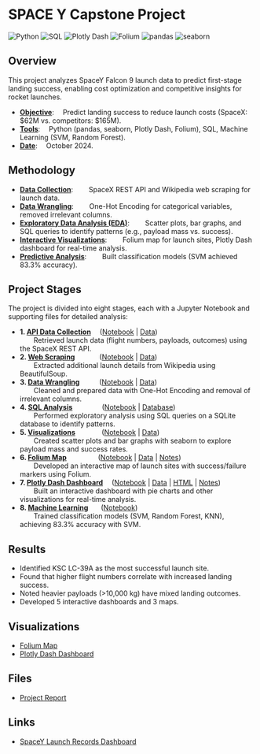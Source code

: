 
# SPACE Y Capstone Project

![Python](https://img.shields.io/badge/Python-3.8-3776AB?style=flat&logo=python&logoColor=white)
![SQL](https://img.shields.io/badge/SQL-Standard-F28C38?style=flat&logo=postgresql&logoColor=white)
![Plotly Dash](https://img.shields.io/badge/Plotly%20Dash-2023-013243?style=flat)
![Folium](https://img.shields.io/badge/Folium-2023-77B72A?style=flat)
![pandas](https://img.shields.io/badge/pandas-1.5-150458?style=flat&logo=pandas&logoColor=white)
![seaborn](https://img.shields.io/badge/seaborn-0.12-1B4F72?style=flat)

## Overview
This project analyzes SpaceY Falcon 9 launch data to predict first-stage landing success, enabling cost optimization and competitive insights for rocket launches.

- <ins>**Objective**</ins>: &emsp;Predict landing success to reduce launch costs (SpaceX: $62M vs. competitors: $165M).
- <ins>**Tools**</ins>: &emsp;Python (pandas, seaborn, Plotly Dash, Folium), SQL, Machine Learning (SVM, Random Forest).
- <ins>**Date**</ins>: &emsp;October 2024.

## Methodology
- <ins>**Data Collection**</ins>: &emsp;&emsp;SpaceX REST API and Wikipedia web scraping for launch data.
- <ins>**Data Wrangling**</ins>: &emsp;&emsp;One-Hot Encoding for categorical variables, removed irrelevant columns.
- <ins>**Exploratory Data Analysis (EDA)**</ins>: &emsp;&emsp;Scatter plots, bar graphs, and SQL queries to identify patterns (e.g., payload mass vs. success).
- <ins>**Interactive Visualizations**</ins>: &emsp;&emsp;Folium map for launch sites, Plotly Dash dashboard for real-time analysis.
- <ins>**Predictive Analysis**</ins>: &emsp;&emsp;Built classification models (SVM achieved 83.3% accuracy).

## Project Stages
The project is divided into eight stages, each with a Jupyter Notebook and supporting files for detailed analysis:

- **1. <ins>API Data Collection**</ins> &emsp;([Notebook](1_API/jupyter-labs-spacex-data-collection-api.ipynb) | [Data](1_API/dataset_part_1.csv))  
  &emsp;&emsp;Retrieved launch data (flight numbers, payloads, outcomes) using the SpaceX REST API.
- **2. <ins>Web Scraping**</ins> &emsp;&emsp;&emsp;&nbsp;([Notebook](2_Web%20Scraping/jupyter-labs-webscraping.ipynb) | [Data](2_Web%20Scraping/spacex_web_scraped.csv))  
  &emsp;&emsp;Extracted additional launch details from Wikipedia using BeautifulSoup.
- **3. <ins>Data Wrangling**</ins> &emsp;&emsp;&nbsp;&nbsp;([Notebook](3_Data%20Wrangling/labs-jupyter-spacex-Data%20wrangling-v2.ipynb) | [Data](3_Data%20Wrangling/dataset_part_2.csv))  
  &emsp;&emsp;Cleaned and prepared data with One-Hot Encoding and removal of irrelevant columns.
- **4. <ins>SQL Analysis**</ins> &emsp;&emsp;&emsp;&emsp;([Notebook](4_SQL/jupyter-labs-eda-sql-coursera_sqllite.ipynb) | [Database](4_SQL/my_data1.db))  
  &emsp;&emsp;Performed exploratory analysis using SQL queries on a SQLite database to identify patterns.
- **5. <ins>Visualizations**</ins> &emsp;&emsp;&emsp;&nbsp;&nbsp;([Notebook](5_Visualizations/jupyter-labs-eda-dataviz-v2.ipynb) | [Data](5_Visualizations/dataset_part_3.csv))  
  &emsp;&emsp;Created scatter plots and bar graphs with seaborn to explore payload mass and success rates.
- **6. <ins>Folium Map**</ins> &emsp;&emsp;&emsp;&emsp;&nbsp;([Notebook](6_Folium/lab-jupyter-launch-site-location-v2.ipynb) | [Data](6_Folium/spacex_launch_geo%20(1).csv) | [Notes](6_Folium/load%20map.txt))  
  &emsp;&emsp;Developed an interactive map of launch sites with success/failure markers using Folium.
- **7. <ins>Plotly Dash Dashboard**</ins> &emsp;([Notebook](7_Dash/Build%20an%20Interactive%20Dashboard%20with%20Ploty%20Dash.ipynb) | [Data](7_Dash/spacex_launch_dash.csv) | [HTML](7_Dash/Build%20an%20Interactive%20Dashboard%20with%20Ploty%20Dash.html) | [Notes](7_Dash/Adapting%20the%20assignment%20to%20be%20run%20on%20Jupyter%20Notebook.txt))  
  &emsp;&emsp;Built an interactive dashboard with pie charts and other visualizations for real-time analysis.
- **8. <ins>Machine Learning**</ins> &emsp;&nbsp;&nbsp;([Notebook](8_ML/SpaceX-Machine-Learning-Prediction-Part-5-v1.ipynb))  
  &emsp;&emsp;Trained classification models (SVM, Random Forest, KNN), achieving 83.3% accuracy with SVM.

## Results
- Identified KSC LC-39A as the most successful launch site.
- Found that higher flight numbers correlate with increased landing success.
- Noted heavier payloads (>10,000 kg) have mixed landing outcomes.
- Developed 5 interactive dashboards and 3 maps.

## Visualizations
- [Folium Map](visualizations/launch_sites_map.png) 
- [Plotly Dash Dashboard](visualizations/dashboard_pie_chart.png) 

## Files
- [Project Report](docs/SpaceY.pdf)

## Links
- [SpaceY Launch Records Dashboard](https://vsianskyi.pythonanywhere.com) 
